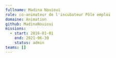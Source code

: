 ```yaml
---
fullname: Madina Nouioui
role: co-animateur de l'incubateur Pôle emploi
domaine: Animation
github: MadinaNouioui
missions:
  - start: 2016-01-01
    end: 2021-06-30
    status: admin
teams: []
---
```

